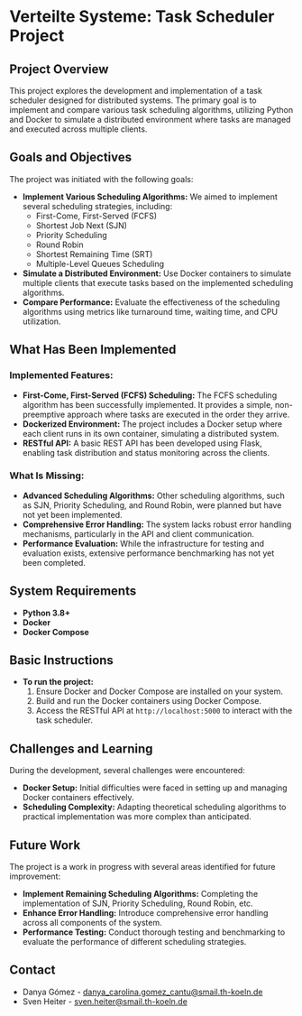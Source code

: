 # Verteilte Systeme: Task Scheduler Project

## Project Overview

This project explores the development and implementation of a task scheduler designed for distributed systems. The primary goal is to implement and compare various task scheduling algorithms, utilizing Python and Docker to simulate a distributed environment where tasks are managed and executed across multiple clients.

## Goals and Objectives

The project was initiated with the following goals:
- **Implement Various Scheduling Algorithms:** We aimed to implement several scheduling strategies, including:
  - First-Come, First-Served (FCFS)
  - Shortest Job Next (SJN)
  - Priority Scheduling
  - Round Robin
  - Shortest Remaining Time (SRT)
  - Multiple-Level Queues Scheduling
- **Simulate a Distributed Environment:** Use Docker containers to simulate multiple clients that execute tasks based on the implemented scheduling algorithms.
- **Compare Performance:** Evaluate the effectiveness of the scheduling algorithms using metrics like turnaround time, waiting time, and CPU utilization.

## What Has Been Implemented

### Implemented Features:
- **First-Come, First-Served (FCFS) Scheduling:** The FCFS scheduling algorithm has been successfully implemented. It provides a simple, non-preemptive approach where tasks are executed in the order they arrive.
- **Dockerized Environment:** The project includes a Docker setup where each client runs in its own container, simulating a distributed system.
- **RESTful API:** A basic REST API has been developed using Flask, enabling task distribution and status monitoring across the clients.

### What Is Missing:
- **Advanced Scheduling Algorithms:** Other scheduling algorithms, such as SJN, Priority Scheduling, and Round Robin, were planned but have not yet been implemented.
- **Comprehensive Error Handling:** The system lacks robust error handling mechanisms, particularly in the API and client communication.
- **Performance Evaluation:** While the infrastructure for testing and evaluation exists, extensive performance benchmarking has not yet been completed.

## System Requirements

- **Python 3.8+**
- **Docker**
- **Docker Compose**

## Basic Instructions

- **To run the project:**
  1. Ensure Docker and Docker Compose are installed on your system.
  2. Build and run the Docker containers using Docker Compose.
  3. Access the RESTful API at `http://localhost:5000` to interact with the task scheduler.

## Challenges and Learning

During the development, several challenges were encountered:
- **Docker Setup:** Initial difficulties were faced in setting up and managing Docker containers effectively.
- **Scheduling Complexity:** Adapting theoretical scheduling algorithms to practical implementation was more complex than anticipated.

## Future Work

The project is a work in progress with several areas identified for future improvement:
- **Implement Remaining Scheduling Algorithms:** Completing the implementation of SJN, Priority Scheduling, Round Robin, etc.
- **Enhance Error Handling:** Introduce comprehensive error handling across all components of the system.
- **Performance Testing:** Conduct thorough testing and benchmarking to evaluate the performance of different scheduling strategies.

## Contact

- Danya Gómez - [danya_carolina.gomez_cantu@smail.th-koeln.de](mailto:danya_carolina.gomez_cantu@smail.th-koeln.de)
- Sven Heiter - [sven.heiter@smail.th-koeln.de](mailto:sven.heiter@smail.th-koeln.de)
